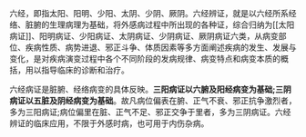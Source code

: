 六经，即指太阳、阳明、少阳、太阴、少阴、厥阴。六经辨证，就是以六经所系经络、脏腑的生理病理为基础，将外感病过程中所出现的各种证，综合归纳为[[太阳病证]]、阳明病证、少阳病证、太阴病证、少阴病证、厥阴病证六类，从病变部位、疾病性质、病势进退、邪正斗争、体质因素等多方面阐述疾病的发生、发展与变化，是对疾病演变过程中各个不同阶段的发病规律、病变特点和病变本质的概括，用以指导临床的诊断和治疗。

六经病证是脏腑、经络病变的具体反映。**三阳病证以六腑及阳经病变为基础;三阴病证以五脏及阴经病变为基础**。故凡病位偏表在腑、正气不衰、邪正抗争激烈者，多为三阳病证;病位偏里在脏、正气不足、邪正交争于里者，多为三阴病证。六经辨证的临床应用，不限于外感时病，也可用于内伤杂病。

